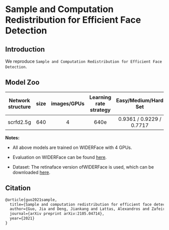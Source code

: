 # Sample and Computation Redistribution for Efficient Face Detection

## Introduction

We reproduce `Sample and Computation Redistribution for Efficient Face Detection`.

## Model Zoo

| Network structure | size | images/GPUs | Learning rate strategy | Easy/Medium/Hard Set  | Prediction delay（SD855）| pretraind Model size(MB) | Download | Configuration File |
|:------------:|:--------:|:----:|:-------:|:-------:|:---------:|:----------:|:---------:|:--------:|
| scrfd2.5g  | 640  |    4    | 640e     | 0.9361 / 0.9229 / 0.7717 | - | 2.6 |[link](https://paddledet.bj.bcebos.com/models/scrfd2_5g.pdparams) | [Configuration File](./scrfd_r50_pafpn_2_5.yml) |

**Notes:**

- All above models are trained on WIDERFace with 4 GPUs.

- Evaluation on WIDERFace can be found [here](../face_detection/README.md).

- Dataset: The retinaface version ofWIDERFace is used, which can be downloaded [here](https://drive.google.com/file/d/1UW3KoApOhusyqSHX96yEDRYiNkd3Iv3Z/view?usp=sharing).

## Citation

```latex
@article{guo2021sample,
  title={Sample and computation redistribution for efficient face detection},
  author={Guo, Jia and Deng, Jiankang and Lattas, Alexandros and Zafeiriou, Stefanos},
  journal={arXiv preprint arXiv:2105.04714},
  year={2021}
}
```
